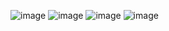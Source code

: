 ![image](https://github.com/user-attachments/assets/e93ef12d-2105-4f94-a93d-e4c06f4753b9)
![image](https://github.com/user-attachments/assets/54746e5f-8aae-4623-b5f3-2c3cfebf9865)
![image](https://github.com/user-attachments/assets/40255312-4c86-4ace-9553-928d9c8a8322)
![image](https://github.com/user-attachments/assets/cde7e511-1c35-4151-b8d1-8543402e93b4)

